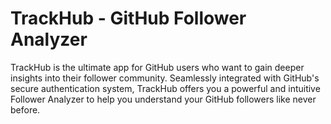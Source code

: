 # TrackHub - GitHub Follower Analyzer
TrackHub is the ultimate app for GitHub users who want to gain deeper insights into their follower community. Seamlessly integrated with GitHub's secure authentication system, TrackHub offers you a powerful and intuitive Follower Analyzer to help you understand your GitHub followers like never before.
